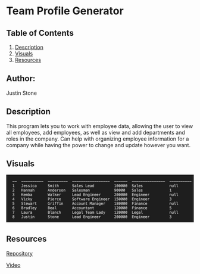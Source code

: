 # Team Profile Generator

## Table of Contents 
1. [Description](#description)
2.  [Visuals](#visuals)
3. [Resources](#resources)

## Author:

Justin Stone

## Description
This program lets you to work with employee data, allowing the user to view all employees, add employees, as well as view and add departments and roles in the company. Can help with organizing employee information for a company while having the power to change and update however you want.

## Visuals
![pic1](./demo.jpg)

## Resources

[Repository](https://github.com/Justinstone2001/Employee-Tracker)

[Video](https://youtu.be/DTQUfXJUPKE)